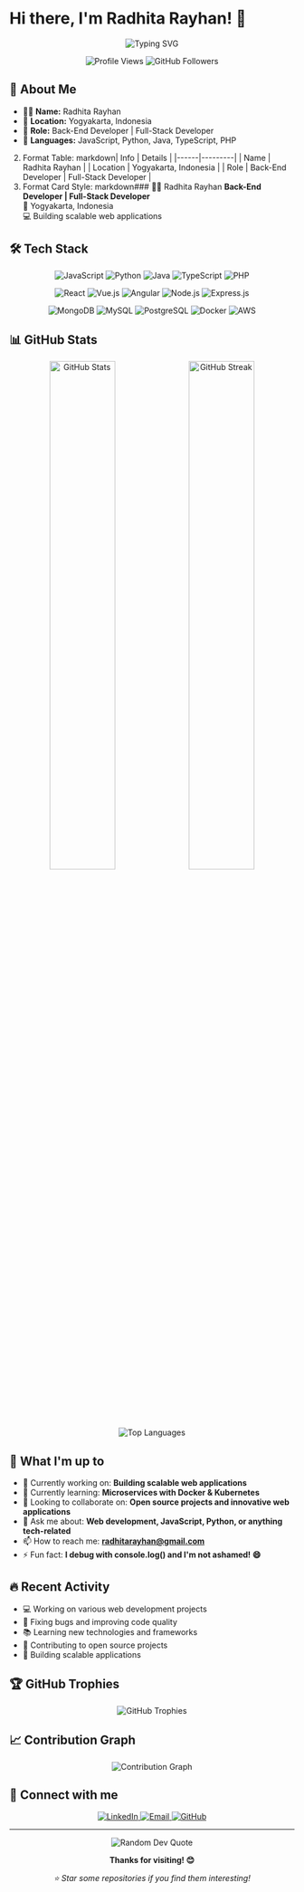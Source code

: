 # Hi there, I'm Radhita Rayhan! 👋

<div align="center">
  <img src="https://readme-typing-svg.herokuapp.com?font=Fira+Code&pause=1000&color=F75C7E&center=true&vCenter=true&width=435&lines=Welcome+to+my+GitHub+Profile!;Back-End+Developer;Full-Stack+Developer;Always+learning+new+things" alt="Typing SVG" />
</div>

<p align="center">
  <img src="https://komarev.com/ghpvc/?username=RadhitaRayy&color=blueviolet" alt="Profile Views" />
  <img src="https://img.shields.io/github/followers/RadhitaRayy?color=blue" alt="GitHub Followers" />
</p>

## 🚀 About Me

- 👨‍💻 **Name:** Radhita Rayhan
- 📍 **Location:** Yogyakarta, Indonesia
- 💼 **Role:** Back-End Developer | Full-Stack Developer
- 🔧 **Languages:** JavaScript, Python, Java, TypeScript, PHP
2. Format Table:
markdown| Info | Details |
|------|---------|
| Name | Radhita Rayhan |
| Location | Yogyakarta, Indonesia |
| Role | Back-End Developer \| Full-Stack Developer |
3. Format Card Style:
markdown### 👨‍💻 Radhita Rayhan
**Back-End Developer | Full-Stack Developer**  
📍 Yogyakarta, Indonesia  
💻 Building scalable web applications

## 🛠️ Tech Stack

<p align="center">
  <img src="https://img.shields.io/badge/JavaScript-F7DF1E?style=for-the-badge&logo=javascript&logoColor=black" alt="JavaScript" />
  <img src="https://img.shields.io/badge/Python-3776AB?style=for-the-badge&logo=python&logoColor=white" alt="Python" />
  <img src="https://img.shields.io/badge/Java-ED8B00?style=for-the-badge&logo=java&logoColor=white" alt="Java" />
  <img src="https://img.shields.io/badge/TypeScript-007ACC?style=for-the-badge&logo=typescript&logoColor=white" alt="TypeScript" />
  <img src="https://img.shields.io/badge/PHP-777BB4?style=for-the-badge&logo=php&logoColor=white" alt="PHP" />
</p>

<p align="center">
  <img src="https://img.shields.io/badge/React-20232A?style=for-the-badge&logo=react&logoColor=61DAFB" alt="React" />
  <img src="https://img.shields.io/badge/Vue.js-35495E?style=for-the-badge&logo=vue.js&logoColor=4FC08D" alt="Vue.js" />
  <img src="https://img.shields.io/badge/Angular-DD0031?style=for-the-badge&logo=angular&logoColor=white" alt="Angular" />
  <img src="https://img.shields.io/badge/Node.js-43853D?style=for-the-badge&logo=node.js&logoColor=white" alt="Node.js" />
  <img src="https://img.shields.io/badge/Express.js-404D59?style=for-the-badge&logo=express&logoColor=white" alt="Express.js" />
</p>

<p align="center">
  <img src="https://img.shields.io/badge/MongoDB-4EA94B?style=for-the-badge&logo=mongodb&logoColor=white" alt="MongoDB" />
  <img src="https://img.shields.io/badge/MySQL-005C84?style=for-the-badge&logo=mysql&logoColor=white" alt="MySQL" />
  <img src="https://img.shields.io/badge/PostgreSQL-316192?style=for-the-badge&logo=postgresql&logoColor=white" alt="PostgreSQL" />
  <img src="https://img.shields.io/badge/Docker-2496ED?style=for-the-badge&logo=docker&logoColor=white" alt="Docker" />
  <img src="https://img.shields.io/badge/AWS-232F3E?style=for-the-badge&logo=amazon-aws&logoColor=white" alt="AWS" />
</p>

## 📊 GitHub Stats

<p align="center">
  <img width="48%" src="https://github-readme-stats.vercel.app/api?username=RadhitaRayy&show_icons=true&theme=dark&hide_border=true" alt="GitHub Stats" />
  <img width="48%" src="https://github-readme-streak-stats.herokuapp.com/?user=RadhitaRayy&theme=dark&hide_border=true" alt="GitHub Streak" />
</p>

<p align="center">
  <img src="https://github-readme-stats.vercel.app/api/top-langs/?username=RadhitaRayy&layout=compact&theme=dark&hide_border=true" alt="Top Languages" />
</p>

## 🎯 What I'm up to

- 🔭 Currently working on: **Building scalable web applications**
- 🌱 Currently learning: **Microservices with Docker & Kubernetes**
- 👯 Looking to collaborate on: **Open source projects and innovative web applications**
- 💬 Ask me about: **Web development, JavaScript, Python, or anything tech-related**
- 📫 How to reach me: **radhitarayhan@gmail.com**
- ⚡ Fun fact: **I debug with console.log() and I'm not ashamed! 😄**

## 🔥 Recent Activity

- 💻 Working on various web development projects
- 🐛 Fixing bugs and improving code quality
- 📚 Learning new technologies and frameworks
- 🤝 Contributing to open source projects
- 🎯 Building scalable applications

## 🏆 GitHub Trophies

<p align="center">
  <img src="https://github-profile-trophy.vercel.app/?username=RadhitaRayy&theme=dark&no-frame=true&column=6" alt="GitHub Trophies" />
</p>

## 📈 Contribution Graph

<p align="center">
  <img src="https://github-readme-activity-graph.vercel.app/graph?username=RadhitaRayy&theme=github-dark&hide_border=true" alt="Contribution Graph" />
</p>

## 🤝 Connect with me

<p align="center">
  <a href="https://linkedin.com/in/radhitarayhan">
    <img src="https://img.shields.io/badge/LinkedIn-0077B5?style=for-the-badge&logo=linkedin&logoColor=white" alt="LinkedIn" />
  </a>
  <a href="mailto:radhitarayhan@gmail.com">
    <img src="https://img.shields.io/badge/Email-D14836?style=for-the-badge&logo=gmail&logoColor=white" alt="Email" />
  </a>
  <a href="https://github.com/RadhitaRayy">
    <img src="https://img.shields.io/badge/GitHub-100000?style=for-the-badge&logo=github&logoColor=white" alt="GitHub" />
  </a>
</p>

---

<p align="center">
  <img src="https://quotes-github-readme.vercel.app/api?type=horizontal&theme=dark" alt="Random Dev Quote" />
</p>

<p align="center">
  <b>Thanks for visiting! 😊</b>
</p>

<p align="center">
  <i>⭐ Star some repositories if you find them interesting!</i>
</p>
